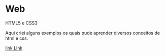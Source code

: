 # Web
 HTML5 e CSS3 

Aqui criei alguns exemplos os quais pude aprender diversos conceitos de html e css.

<a href = "https://denilsonapmorais.github.io/Web/desafio10/android.html ">link </a>
<a href = "https://denilsonapmorais.github.io/Web/desafio10/android.html ">Link</a>